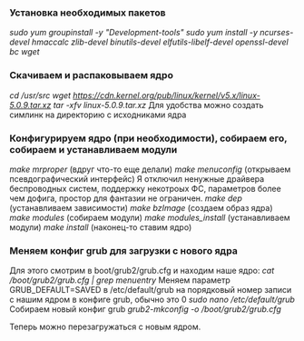 ### Установка необходимых пакетов
*sudo yum groupinstall -y "Development-tools"
sudo yum install -y ncurses-devel hmaccalc zlib-devel binutils-devel elfutils-libelf-devel openssl-devel bc wget*

### Скачиваем и распаковываем ядро
*cd /usr/src
wget https://cdn.kernel.org/pub/linux/kernel/v5.x/linux-5.0.9.tar.xz
tar -xfv linux-5.0.9.tar.xz*
Для удобства можно создать симлинк на директорию с исходниками ядра

### Конфигурируем ядро (при необходимости), собираем его, собираем и устанавливаем модули
*make mrproper* (вдруг что-то еще делали)
*make menuconfig* (открываем псевдографический интерфейс)
Я отключил ненужные драйвера беспроводных систем, поддержку некотроых ФС, параметров более чем дофига, простор для фантазии не ограничен.
*make dep* (устанавливаем зависимости)
*make bzImage* (создаем образ ядра)
*make modules* (собираем модули)
*make modules_install* (устанавливаем модули)
*make install* (наконец-то ставим ядро)

### Меняем конфиг grub для загрузки с нового ядра
Для этого смотрим в boot/grub2/grub.cfg и находим наше ядро:
*cat /boot/grub2/grub.cfg | grep menuentry*
Меняем параметр GRUB_DEFAULT=SAVED в /etc/default/grub на порядковый номер записи с нашим ядром в конфиге grub, обычно это 0
*sudo nano /etc/default/grub*
Собираем новый конфиг grub
*grub2-mkconfig -o /boot/grub2/grub.cfg*

Теперь можно перезагружаться с новым ядром.






